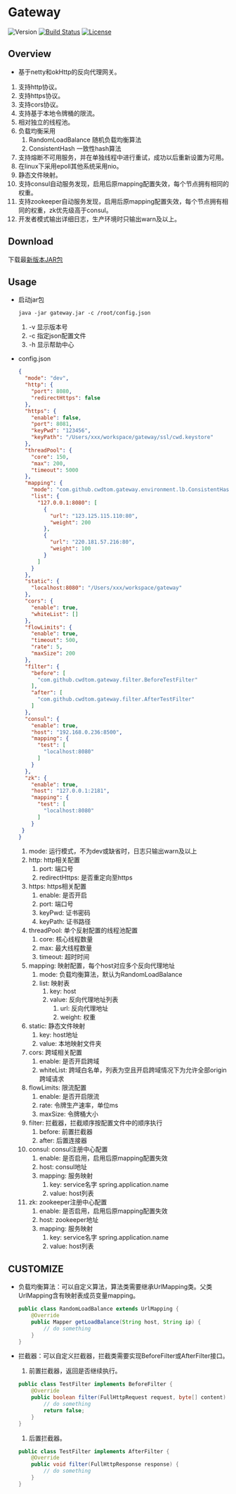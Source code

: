 # Gateway

![Version](https://img.shields.io/badge/version-3.1.0-green.svg)
[![Build Status](https://travis-ci.org/cwdtom/gateway.svg?branch=master)](https://travis-ci.org/cwdtom/gateway)
[![License](https://img.shields.io/badge/license-MIT-blue.svg)](http://opensource.org/licenses/MIT)

## Overview
- 基于netty和okHttp的反向代理网关。
1. 支持http协议。
1. 支持https协议。
1. 支持cors协议。
1. 支持基于本地令牌桶的限流。
1. 相对独立的线程池。
1. 负载均衡采用
    1. RandomLoadBalance 随机负载均衡算法
    1. ConsistentHash 一致性hash算法
1. 支持熔断不可用服务，并在单独线程中进行重试，成功以后重新设置为可用。
1. 在linux下采用epoll其他系统采用nio。
1. 静态文件映射。
1. 支持consul自动服务发现，启用后原mapping配置失效，每个节点拥有相同的权重。
1. 支持zookeeper自动服务发现，启用后原mapping配置失效，每个节点拥有相同的权重，zk优先级高于consul。
1. 开发者模式输出详细日志，生产环境时只输出warn及以上。

## Download

下载最[新版本JAR包](https://github.com/cwdtom/gateway/releases/download/3.1.0/gateway-3.1.0.jar)

## Usage

- 启动jar包
    ```shell
    java -jar gateway.jar -c /root/config.json
    ```
    1. -v 显示版本号
    1. -c 指定json配置文件
    1. -h 显示帮助中心
    
- config.json
    ```json
    {
      "mode": "dev",
      "http": {
        "port": 8080,
        "redirectHttps": false
      },
      "https": {
        "enable": false,
        "port": 8081,
        "keyPwd": "123456",
        "keyPath": "/Users/xxx/workspace/gateway/ssl/cwd.keystore"
      },
      "threadPool": {
        "core": 150,
        "max": 200,
        "timeout": 5000
      },
      "mapping": {
        "mode": "com.github.cwdtom.gateway.environment.lb.ConsistentHash",
        "list": {
          "127.0.0.1:8080": [
            {
              "url": "123.125.115.110:80",
              "weight": 200
            },
            {
              "url": "220.181.57.216:80",
              "weight": 100
            }
          ]
        }
      },
      "static": {
        "localhost:8080": "/Users/xxx/workspace/gateway"
      },
      "cors": {
        "enable": true,
        "whiteList": []
      },
      "flowLimits": {
        "enable": true,
        "timeout": 500,
        "rate": 5,
        "maxSize": 200
      },
      "filter": {
        "before": [
          "com.github.cwdtom.gateway.filter.BeforeTestFilter"
        ],
        "after": [
          "com.github.cwdtom.gateway.filter.AfterTestFilter"
        ]
      },
      "consul": {
        "enable": true,
        "host": "192.168.0.236:8500",
        "mapping": {
          "test": [
            "localhost:8080"
          ]
        }
      },
      "zk": {
        "enable": true,
        "host": "127.0.0.1:2181",
        "mapping": {
          "test": [
            "localhost:8080"
          ]
        }
     }
    }
    ```
    1. mode: 运行模式，不为dev或缺省时，日志只输出warn及以上
    1. http: http相关配置
        1. port: 端口号
        1. redirectHttps: 是否重定向至https
    1. https: https相关配置
        1. enable: 是否开启
        1. port: 端口号
        1. keyPwd: 证书密码
        1. keyPath: 证书路径
    1. threadPool: 单个反射配置的线程池配置
        1. core: 核心线程数量
        1. max: 最大线程数量
        1. timeout: 超时时间
    1. mapping: 映射配置，每个host对应多个反向代理地址
        1. mode: 负载均衡算法，默认为RandomLoadBalance
        1. list: 映射表
            1. key: host
            1. value: 反向代理地址列表
                1. url: 反向代理地址
                1. weight: 权重
    1. static: 静态文件映射
        1. key: host地址
        1. value: 本地映射文件夹
    1. cors: 跨域相关配置
        1. enable: 是否开启跨域
        1. whiteList: 跨域白名单，列表为空且开启跨域情况下为允许全部origin跨域请求
    1. flowLimits: 限流配置
        1. enable: 是否开启限流
        1. rate: 令牌生产速率，单位ms
        1. maxSize: 令牌桶大小
    1. filter: 拦截器，拦截顺序按配置文件中的顺序执行
        1. before: 前置拦截器
        1. after: 后置连接器
    1. consul: consul注册中心配置
        1. enable: 是否启用，启用后原mapping配置失效
        1. host: consul地址
        1. mapping: 服务映射
            1. key: service名字 spring.application.name
            1. value: host列表
    1. zk: zookeeper注册中心配置
        1. enable: 是否启用，启用后原mapping配置失效
        1. host: zookeeper地址
        1. mapping: 服务映射
            1. key: service名字 spring.application.name
            1. value: host列表

## CUSTOMIZE

- 负载均衡算法：可以自定义算法，算法类需要继承UrlMapping类。父类UrlMapping含有映射表成员变量mapping。

    ```java
    public class RandomLoadBalance extends UrlMapping {
        @Override
        public Mapper getLoadBalance(String host, String ip) {
            // do something
        }
    }
    ```
    
- 拦截器：可以自定义拦截器，拦截类需要实现BeforeFilter或AfterFilter接口。

    1. 前置拦截器，返回是否继续执行。
    
    ```java
    public class TestFilter implements BeforeFilter {
        @Override
        public boolean filter(FullHttpRequest request, byte[] content) {
            // do something
            return false;
        }
    }
    ```
    
    1. 后置拦截器。
    
    ```java
    public class TestFilter implements AfterFilter {  
        @Override
        public void filter(FullHttpResponse response) {
            // do something
        }
    }
    ```